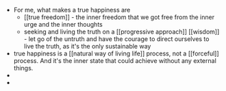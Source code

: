 - For me, what makes a true happiness are 
    - [[true freedom]] - the inner freedom that we got free from the inner urge and the inner thoughts
    - seeking and living the truth on a [[progressive approach]] [[wisdom]] - let go of the untruth and have the courage to direct ourselves to live the truth, as it's the only sustainable way
- true happiness is a [[natural way of living life]] process, not a [[forceful]] process. And it's the inner state that could achieve without any external things.
- 
- 
